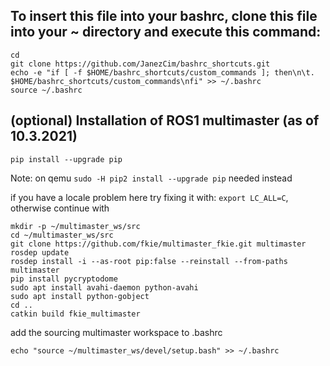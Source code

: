 ## To insert this file into your bashrc, clone this file into your ~ directory and execute this command:  

	cd
	git clone https://github.com/JanezCim/bashrc_shortcuts.git
	echo -e "if [ -f $HOME/bashrc_shortcuts/custom_commands ]; then\n\t. $HOME/bashrc_shortcuts/custom_commands\nfi" >> ~/.bashrc
	source ~/.bashrc


## (optional) Installation of ROS1 multimaster (as of 10.3.2021)
	pip install --upgrade pip 

Note: on qemu `sudo -H pip2 install --upgrade pip` needed instead

if you have a locale problem here try fixing it with: `export LC_ALL=C`, otherwise continue with

	mkdir -p ~/multimaster_ws/src
	cd ~/multimaster_ws/src
	git clone https://github.com/fkie/multimaster_fkie.git multimaster
	rosdep update
	rosdep install -i --as-root pip:false --reinstall --from-paths multimaster
	pip install pycryptodome
	sudo apt install avahi-daemon python-avahi
	sudo apt install python-gobject
	cd ..
	catkin build fkie_multimaster

add the sourcing multimaster workspace to .bashrc
	
	echo "source ~/multimaster_ws/devel/setup.bash" >> ~/.bashrc
